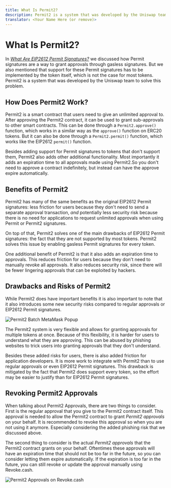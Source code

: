 ```yaml
---
title: What Is Permit2?
description: Permit2 is a system that was developed by the Uniswap team to enable gasless approvals for every token. This brings benefits but also risks.
translator: <Your Name Here (or remove)>
---
```


# What Is Permit2?

In _[What Are EIP2612 Permit Signatures?](/learn/approvals/what-are-token-approvals)_ we discussed how Permit signatures are a way to grant approvals through gasless signatures. But we also mentioned that support for these Permit signatures has to be implemented by the token itself, which is not the case for most tokens. Permit2 is a system that was developed by the Uniswap team to solve this problem.

## How Does Permit2 Work?

Permit2 is a smart contract that users need to give an unlimited approval to. After approving the Permit2 contract, it can be used to grant sub-approvals to other smart contracts. This can be done through a `Permit2.approve()` function, which works in a similar way as the `approve()` function on ERC20 tokens. But it can also be done through a `Permit2.permit()` function, which works like the EIP2612 `permit()` function.

Besides adding support for Permit signatures to tokens that don't support them, Permit2 also adds other additional functionality. Most importantly it adds an expiration time to all approvals made using Permit2.So you don't need to approve a contract indefinitely, but instead can have the approve expire automatically.

## Benefits of Permit2

Permit2 has many of the same benefits as the original EIP2612 Permit signatures: less friction for users because they don't need to send a separate approval transaction, _and_ potentially less security risk because there is no need for applications to request unlimited approvals when using Permit or Permit2 signatures.

On top of that, Permit2 solves one of the main drawbacks of EIP2612 Permit signatures: the fact that they are not supported by most tokens. Permit2 solves this issue by enabling gasless Permit signatures for every token.

One additional benefit of Permit2 is that it also adds an expiration time to approvals. This reduces friction for users because they don't need to manually revoke all approvals. It also reduces security risk, since there will be fewer lingering approvals that can be exploited by hackers.

## Drawbacks and Risks of Permit2

While Permit2 does have important benefits it is also important to note that it also introduces some new security risks compared to regular approvals or EIP2612 Permit signatures.

![Permit2 Batch MetaMask Popup](/assets/images/learn/approvals/what-is-permit2/permit-batch.png)

The Permit2 system is very flexible and allows for granting approvals for multiple tokens at once. Because of this flexibility, it is harder for users to understand what they are approving. This can be abused by phishing websites to trick users into granting approvals that they don't understand.

Besides these added risks for users, there is also added friction for application developers. It is more work to integrate with Permit2 than to use regular approvals or even EIP2612 Permit signatures. This drawback is mitigated by the fact that Permit2 does support every token, so the effort may be easier to justify than for EIP2612 Permit signatures.

## Revoking Permit2 Approvals

When talking about Permit2 Approvals, there are two things to consider. First is the regular approval that you give to the Permit2 contract itself. This approval is needed to allow the Permit2 contract to grant _Permit2 approvals_ on your behalf. It is recommended to revoke this approval so when you are not using it anymore. Especially considering the added phishing risk that we discussed above.

The second thing to consider is the actual _Permit2 approvals_ that the Permit2 contract grants on your behalf. Oftentimes these approvals will have an expiration time that should not be too far in the future, so you can consider letting them expire automatically. If the expiration is too far in the future, you can still revoke or update the approval manually using Revoke.cash.

![Permit2 Approvals on Revoke.cash](/assets/images/learn/approvals/what-is-permit2/permit2-approvals.png)
